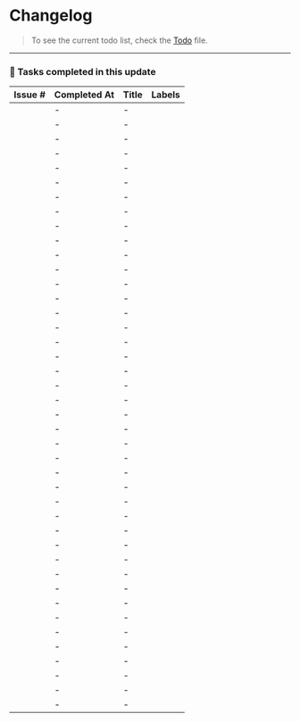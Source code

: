 # Changelog

> To see the current todo list, check the [Todo](./Todo.md) file.
---

### 🏁 Tasks completed in this update

| Issue # | Completed At | Title | Labels |
|---------|--------------|-------|--------|
| [](https://github.com/Gallucky/ClarityBox/issues/) | - | - |  |  | 📌 Other |
| [](https://github.com/Gallucky/ClarityBox/issues/) | - | - |  |  | 📌 Other |
| [](https://github.com/Gallucky/ClarityBox/issues/) | - | - |  |  | 📌 Other |
| [](https://github.com/Gallucky/ClarityBox/issues/) | - | - |  |  | 📌 Other |
| [](https://github.com/Gallucky/ClarityBox/issues/) | - | - |  |  | 📌 Other |
| [](https://github.com/Gallucky/ClarityBox/issues/) | - | - |  |  | 📌 Other |
| [](https://github.com/Gallucky/ClarityBox/issues/) | - | - |  |  | 📌 Other |
| [](https://github.com/Gallucky/ClarityBox/issues/) | - | - |  |  | 📌 Other |
| [](https://github.com/Gallucky/ClarityBox/issues/) | - | - |  |  | 📌 Other |
| [](https://github.com/Gallucky/ClarityBox/issues/) | - | - |  |  | 📌 Other |
| [](https://github.com/Gallucky/ClarityBox/issues/) | - | - |  |  | 📌 Other |
| [](https://github.com/Gallucky/ClarityBox/issues/) | - | - |  |  | 📌 Other |
| [](https://github.com/Gallucky/ClarityBox/issues/) | - | - |  |  | 📌 Other |
| [](https://github.com/Gallucky/ClarityBox/issues/) | - | - |  |  | 📌 Other |
| [](https://github.com/Gallucky/ClarityBox/issues/) | - | - |  |  | 📌 Other |
| [](https://github.com/Gallucky/ClarityBox/issues/) | - | - |  |  | 📌 Other |
| [](https://github.com/Gallucky/ClarityBox/issues/) | - | - |  |  | 📌 Other |
| [](https://github.com/Gallucky/ClarityBox/issues/) | - | - |  |  | 📌 Other |
| [](https://github.com/Gallucky/ClarityBox/issues/) | - | - |  |  | 📌 Other |
| [](https://github.com/Gallucky/ClarityBox/issues/) | - | - |  |  | 📌 Other |
| [](https://github.com/Gallucky/ClarityBox/issues/) | - | - |  |  | 📌 Other |
| [](https://github.com/Gallucky/ClarityBox/issues/) | - | - |  |  | 📌 Other |
| [](https://github.com/Gallucky/ClarityBox/issues/) | - | - |  |  | 📌 Other |
| [](https://github.com/Gallucky/ClarityBox/issues/) | - | - |  |  | 📌 Other |
| [](https://github.com/Gallucky/ClarityBox/issues/) | - | - |  |  | 📌 Other |
| [](https://github.com/Gallucky/ClarityBox/issues/) | - | - |  |  | 📌 Other |
| [](https://github.com/Gallucky/ClarityBox/issues/) | - | - |  |  | 📌 Other |
| [](https://github.com/Gallucky/ClarityBox/issues/) | - | - |  |  | 📌 Other |
| [](https://github.com/Gallucky/ClarityBox/issues/) | - | - |  |  | 📌 Other |
| [](https://github.com/Gallucky/ClarityBox/issues/) | - | - |  |  | 📌 Other |
| [](https://github.com/Gallucky/ClarityBox/issues/) | - | - |  |  | 📌 Other |
| [](https://github.com/Gallucky/ClarityBox/issues/) | - | - |  |  | 📌 Other |
| [](https://github.com/Gallucky/ClarityBox/issues/) | - | - |  |  | 📌 Other |
| [](https://github.com/Gallucky/ClarityBox/issues/) | - | - |  |  | 📌 Other |
| [](https://github.com/Gallucky/ClarityBox/issues/) | - | - |  |  | 📌 Other |
| [](https://github.com/Gallucky/ClarityBox/issues/) | - | - |  |  | 📌 Other |
| [](https://github.com/Gallucky/ClarityBox/issues/) | - | - |  |  | 📌 Other |
| [](https://github.com/Gallucky/ClarityBox/issues/) | - | - |  |  | 📌 Other |
| [](https://github.com/Gallucky/ClarityBox/issues/) | - | - |  |  | 📌 Other |
| [](https://github.com/Gallucky/ClarityBox/issues/) | - | - |  |  | 📌 Other |
| [](https://github.com/Gallucky/ClarityBox/issues/) | - | - |  |  | 📌 Other |
| [](https://github.com/Gallucky/ClarityBox/issues/) | - | - |  |  | 📌 Other |
